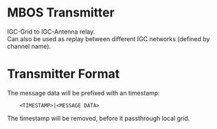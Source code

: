# MBOS Transmitter
IGC-Grid to IGC-Antenna relay.    
Can also be used as replay between different IGC networks (defined by channel name).

# Transmitter Format
The message data will be prefixed with an timestamp:

		<TIMESTAMP>|<MESSAGE DATA>

The timestamp will be removed, before it passthrough local grid.